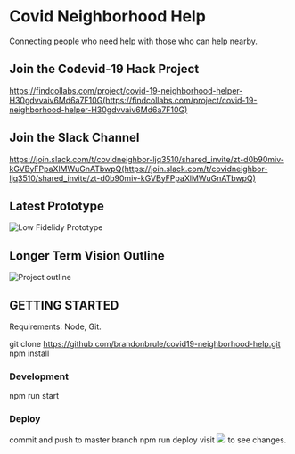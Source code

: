 # Covid Neighborhood Help
Connecting people who need help with those who can help nearby.

## Join the Codevid-19 Hack Project
https://findcollabs.com/project/covid-19-neighborhood-helper-H30gdvvaiv6Md6a7F10G(https://findcollabs.com/project/covid-19-neighborhood-helper-H30gdvvaiv6Md6a7F10G)

## Join the Slack Channel
https://join.slack.com/t/covidneighbor-ljq3510/shared_invite/zt-d0b90miv-kGVByFPpaXlMWuGnATbwpQ(https://join.slack.com/t/covidneighbor-ljq3510/shared_invite/zt-d0b90miv-kGVByFPpaXlMWuGnATbwpQ)

## Latest Prototype
![Low Fidelidy Prototype](https://www.figma.com/proto/4gRLsfZxKf0UFWaqraYNf8/Helpr?scaling=min-zoom)

## Longer Term Vision Outline
![Project outline](http://brandonbrule.com/codevid/request-volunteer-app.png)


## GETTING STARTED
Requirements: Node, Git.

git clone https://github.com/brandonbrule/covid19-neighborhood-help.git
npm install

### Development
npm run start

### Deploy
commit and push to master branch
npm run deploy
visit ![](https://brandonbrule.github.io/covid19-neighborhood-help/) to see changes.



